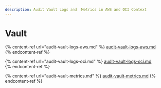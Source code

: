 ```yaml
---
description: Audit Vault Logs and  Metrics in AWS and OCI Context
---
```


# Vault

{% content-ref url="audit-vault-logs-aws.md" %}
[audit-vault-logs-aws.md](audit-vault-logs-aws.md)
{% endcontent-ref %}

{% content-ref url="audit-vault-logs-oci.md" %}
[audit-vault-logs-oci.md](audit-vault-logs-oci.md)
{% endcontent-ref %}

{% content-ref url="audit-vault-metrics.md" %}
[audit-vault-metrics.md](audit-vault-metrics.md)
{% endcontent-ref %}
